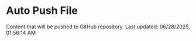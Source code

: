 # Auto Push File

Content that will be pushed to GitHub repository.
Last updated: 06/28/2025, 01:56:14 AM
